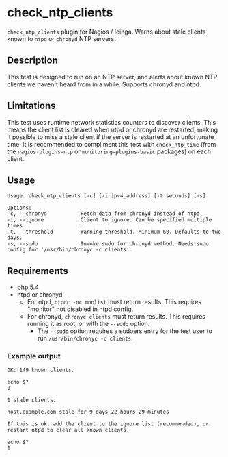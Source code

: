 # check_ntp_clients
`check_ntp_clients` plugin for Nagios / Icinga. Warns about stale clients known to `ntpd` or `chronyd` NTP servers.

## Description
This test is designed to run on an NTP server, and alerts about known NTP clients we haven't heard from in a while. Supports chronyd and ntpd. 

## Limitations
This test uses runtime network statistics counters to discover clients. This means the client list is cleared when ntpd or chronyd are restarted, making it possible to miss a stale client if the server is restarted at an unfortunate time. It is recommended to compliment this test with `check_ntp_time` (from the `nagios-plugins-ntp` or `monitoring-plugins-basic` packages) on each client.

## Usage
```
Usage: check_ntp_clients [-c] [-i ipv4_address] [-t seconds] [-s]

Options:
-c, --chronyd           Fetch data from chronyd instead of ntpd.
-i, --ignore            Client to ignore. Can be specified multiple times.
-t, --threshold         Warning threshold. Minimum 60. Defaults to two days.
-s, --sudo              Invoke sudo for chronyd method. Needs sudo config for '/usr/bin/chronyc -c clients'.
```

## Requirements
* php 5.4
* ntpd or chronyd
    * For ntpd, `ntpdc -nc monlist` must return results. This requires "monitor" not disabled in ntpd config.
    * For chronyd, `chronyc clients` must return results. This requires running it as root, or with the `--sudo` option.
        * The `--sudo` option requires a sudoers entry for the test user to run `/usr/bin/chronyc -c clients`.

### Example output
```
OK: 149 known clients.

echo $?
0
```

```
1 stale clients:

host.example.com stale for 9 days 22 hours 29 minutes

If this is ok, add the client to the ignore list (recommended), or restart ntpd to clear all known clients.

echo $?
1
```

